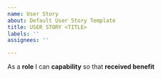 ```yaml
---
name: User Story
about: Default User Story Template
title: USER STORY <TITLE>
labels: ''
assignees: ''

---
```


As a **role** I can **capability** so that **received benefit**
